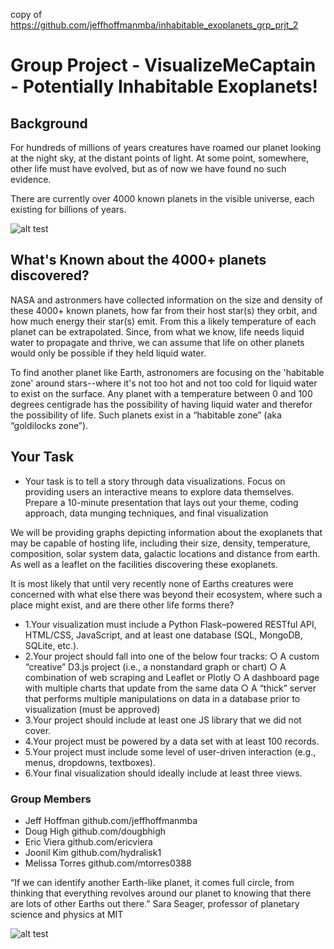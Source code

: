 copy of https://github.com/jeffhoffmanmba/inhabitable_exoplanets_grp_prjt_2 
# Group Project - VisualizeMeCaptain - Potentially Inhabitable Exoplanets!

## Background

For hundreds of millions of years creatures have roamed our planet looking at
the night sky, at the distant points of light. At some point, somewhere, other life must have
evolved, but as of now we have found no such evidence.  

There are currently over 4000 known planets in the visible universe, each
existing for billions of years. 

![alt test](https://github.com/jeffhoffmanmba/inhabitable_exoplanets_grp_prjt_2/blob/main/images/nasa_habitable_zone.jpg)

## What's Known about the 4000+ planets discovered?

NASA and astronmers have collected information on the size and density of these 4000+ known planets, 
how far from their host star(s) they orbit, and how much energy their star(s) emit.  From this
a likely temperature of each planet can be extrapolated. Since, from what we know, life
needs liquid water to propagate and thrive, we can assume that life on other
planets would only be possible if they held liquid water.

To find another planet like Earth, astronomers are focusing on the 'habitable zone' around 
stars--where it's not too hot and not too cold for liquid water to exist on the surface. Any planet with a 
temperature between 0 and 100 degrees centigrade has
the possibility of having liquid water and therefor the possibility of life.  Such
planets exist in a “habitable zone” (aka “goldilocks zone”).

## Your Task

* Your task is to tell a story through data visualizations. Focus on providing users an interactive means to explore data themselves. 
Prepare a 10-minute presentation that lays out your theme, coding approach, data munging techniques, and final visualization

We will be providing graphs depicting information about the exoplanets that may be capable of hosting life, including their size, density,
temperature, composition, solar system data, galactic locations and distance from earth. As well as a leaflet on the facilities discovering 
these exoplanets.

It is most likely that until very recently none of Earths creatures were concerned with what else there was beyond their
ecosystem, where such a place might exist, and are there other life forms there?

* 1.Your visualization must include a Python Flask–powered RESTful API, HTML/CSS, JavaScript, and at least one database (SQL, MongoDB, SQLite, etc.). 
* 2.Your project should fall into one of the below four tracks: 
	○ A custom “creative” D3.js project (i.e., a nonstandard graph or chart) 
	○ A combination of web scraping and Leaflet or Plotly 
	○ A dashboard page with multiple charts that update from the same data 
	○ A “thick” server that performs multiple manipulations on data in a database prior to visualization (must be approved) 
* 3.Your project should include at least one JS library that we did not cover. 
* 4.Your project must be powered by a data set with at least 100 records. 
* 5.Your project must include some level of user-driven interaction (e.g., menus, dropdowns, textboxes). 
* 6.Your final visualization should ideally include at least three views. 

### Group Members
* Jeff Hoffman github.com/jeffhoffmanmba
* Doug High github.com/dougbhigh
* Eric Viera github.com/ericviera
* Joonil Kim github.com/hydralisk1
* Melissa Torres github.com/mtorres0388

“If we can identify another Earth-like planet, it comes full circle, from thinking that everything revolves around our planet to 
knowing that there are lots of other Earths out there.” Sara Seager, professor of planetary science and physics at MIT 

![alt test](https://github.com/jeffhoffmanmba/inhabitable_exoplanets_grp_prjt_2/blob/main/images/planetTypes_d3bchart.jpg)